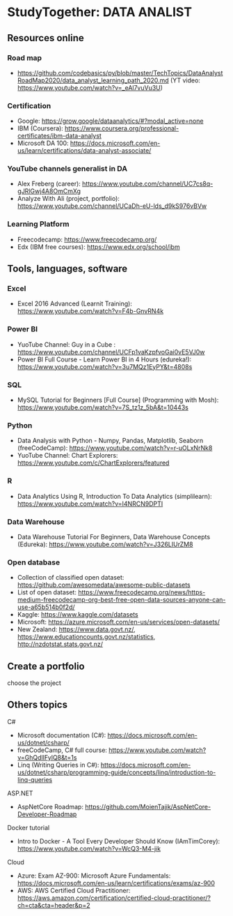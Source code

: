 # StudyTogether: DATA ANALIST 

## Resources online

### Road map
 - https://github.com/codebasics/py/blob/master/TechTopics/DataAnalystRoadMap2020/data_analyst_learning_path_2020.md (YT video: https://www.youtube.com/watch?v=_eAl7vuVu3U)

### Certification
 - Google: https://grow.google/dataanalytics/#?modal_active=none
 - IBM (Coursera): https://www.coursera.org/professional-certificates/ibm-data-analyst
 - Microsoft DA 100: https://docs.microsoft.com/en-us/learn/certifications/data-analyst-associate/

### YouTube channels generalist in DA
 - Alex Freberg (career): https://www.youtube.com/channel/UC7cs8q-gJRlGwj4A8OmCmXg
 - Analyze With Ali (project, portfolio): https://www.youtube.com/channel/UCaDh-eU-lds_d9kS976vBVw

### Learning Platform
 - Freecodecamp: https://www.freecodecamp.org/
 - Edx (IBM free courses): https://www.edx.org/school/ibm


## Tools, languages, software

### Excel
 - Excel 2016 Advanced (Learnit Training): https://www.youtube.com/watch?v=F4b-GnvRN4k

### Power BI
 - YuoTube Channel: Guy in a Cube : https://www.youtube.com/channel/UCFp1vaKzpfvoGai0vE5VJ0w
 - Power BI Full Course - Learn Power BI in 4 Hours (edureka!): https://www.youtube.com/watch?v=3u7MQz1EyPY&t=4808s

### SQL
 - MySQL Tutorial for Beginners [Full Course] (Programming with Mosh): https://www.youtube.com/watch?v=7S_tz1z_5bA&t=10443s

### Python
 - Data Analysis with Python - Numpy, Pandas, Matplotlib, Seaborn (freeCodeCamp): https://www.youtube.com/watch?v=r-uOLxNrNk8
 - YuoTube Channel: Chart Explorers: https://www.youtube.com/c/ChartExplorers/featured

### R
 - Data Analytics Using R, Introduction To Data Analytics (simplilearn): https://www.youtube.com/watch?v=I4NRCN9DPTI

### Data Warehouse
 - Data Warehouse Tutorial For Beginners, Data Warehouse Concepts (Edureka): https://www.youtube.com/watch?v=J326LIUrZM8


### Open database
 - Collection of classified open dataset: https://github.com/awesomedata/awesome-public-datasets
 - List of open dataset: https://www.freecodecamp.org/news/https-medium-freecodecamp-org-best-free-open-data-sources-anyone-can-use-a65b514b0f2d/
 - Kaggle: https://www.kaggle.com/datasets
 - Microsoft: https://azure.microsoft.com/en-us/services/open-datasets/
 - New Zealand: https://www.data.govt.nz/, https://www.educationcounts.govt.nz/statistics, http://nzdotstat.stats.govt.nz/



## Create a portfolio 
choose the project 



## Others topics
C#
 - Microsoft documentation (C#): https://docs.microsoft.com/en-us/dotnet/csharp/
 - freeCodeCamp, C# full course: https://www.youtube.com/watch?v=GhQdlIFylQ8&t=1s
 - Linq (Writing Queries in C#): https://docs.microsoft.com/en-us/dotnet/csharp/programming-guide/concepts/linq/introduction-to-linq-queries

ASP.NET
 - AspNetCore Roadmap: https://github.com/MoienTajik/AspNetCore-Developer-Roadmap

Docker tutorial
 - Intro to Docker - A Tool Every Developer Should Know (IAmTimCorey): https://www.youtube.com/watch?v=WcQ3-M4-jik

Cloud
- Azure: Exam AZ-900: Microsoft Azure Fundamentals: https://docs.microsoft.com/en-us/learn/certifications/exams/az-900
- AWS: AWS Certified Cloud Practitioner: https://aws.amazon.com/certification/certified-cloud-practitioner/?ch=cta&cta=header&p=2

